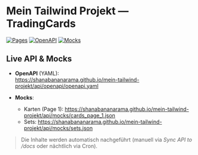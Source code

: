 # Mein Tailwind Projekt — TradingCards

[![Pages](https://img.shields.io/badge/GitHub%20Pages-live-brightgreen)](https://shanabananarama.github.io/mein-tailwind-projekt/)
[![OpenAPI](https://img.shields.io/badge/OpenAPI-YAML-blue)](https://shanabananarama.github.io/mein-tailwind-projekt/api/openapi/openapi.yaml)
[![Mocks](https://img.shields.io/badge/Mocks-JSON-orange)](https://shanabananarama.github.io/mein-tailwind-projekt/api/mocks/)

## Live API & Mocks

- **OpenAPI** (YAML):  
  https://shanabananarama.github.io/mein-tailwind-projekt/api/openapi/openapi.yaml

- **Mocks**:  
  - Karten (Page 1): https://shanabananarama.github.io/mein-tailwind-projekt/api/mocks/cards_page_1.json  
  - Sets: https://shanabananarama.github.io/mein-tailwind-projekt/api/mocks/sets.json

> Die Inhalte werden automatisch nachgeführt (manuell via *Sync API to /docs* oder nächtlich via Cron).
